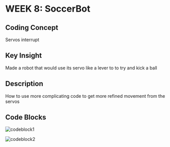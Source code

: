 # WEEK 8: SoccerBot

## Coding Concept

Servos interrupt

## Key Insight

Made a robot that would use its servo like a lever to to try and kick a ball

## Description

How to use more complicating code to get more refined movement from the servos

## Code Blocks

![codeblock1](https://lh6.googleusercontent.com/KxvzNG-JxIOD7cSxh77ufmGqwfU8DFT3hjp4ysAuLUPCTay-v0q88ZDVguo0dl6Oyxl1mZ_laMDUAzSY8evo=w3360-h1862-rw)

![codeblock2](https://lh6.googleusercontent.com/1aFj5J3KTkAaPUA2xHt4a9LPxtPpiTQ-k8xcYZkPoP4yz5ibF29XQg8UiaMg7YeQQljEu9-Fa-ShQA-4v12p=w3360-h1862)


